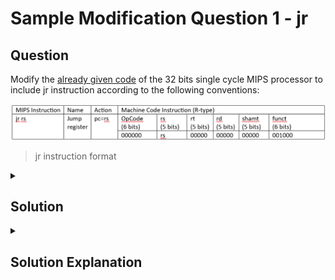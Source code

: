 # Sample Modification Question 1 - jr
## Question
Modify the [already given code](../../Sample%20Codes/SingleCycleV1.v) of the 32 bits single cycle MIPS processor to include jr instruction according to the following conventions:

![jr instruction format](image-1.png)
> jr instruction format

<details>
<summary>
	
## Solution
</summary>

Final Code : [SingleCycleV1.v](SingleCycleV1.v)

Testbench : [testbenchv1.v](testbenchv1.v)

memfile.dat : [memfile.dat](memfile.dat)

</details>

<details>
<summary>
	
## Solution Explanation
</summary>
	
### Instruction
- The Jump Register instruction causes the PC to jump to the contents stored in the first source register `rs`. 
- It is an R-type instruction. 
### Changes in code
The `jr` instruction requires the `pcnext` to be updated as the contents of the register `rs`. Both `pcnext` and `rs` contents are available only in the `datapath`. Hence, the `controller` module has to pass on a new control signal `jr` to instruct `datapath` operations.

**1. top module** <br>
    No changes are to be made since there is no new operation to be done in between `imem` instruction memory, `dmem` data memory and `mips` module.

**2. dmem module**<br>
    No changes since no data updation.

**3. imem module**<br>
    No change.

**4. mips module**<br>
```verilog
module  mips(input clk, reset,
				output [31:0] pc,
				input [31:0] instr,	
				output memwrite,
				output [31:0] aluout, writedata,
				input [31:0] readdata);
	
	wire memtoreg, branch,
	alusrc, regdst, regwrite, jump, jr;
	wire [2:0] alucontrol;
	controller c(instr[31:26], instr[5:0], zero,memtoreg, memwrite, pcsrc,alusrc, regdst, regwrite, jump,jr, alucontrol);
	datapath dp(clk, reset, memtoreg, pcsrc,alusrc, regdst, regwrite, jump,jr,alucontrol,zero, pc, instr,aluout, writedata, readdata);

endmodule
```
New signal `jr` from `controller` module, which is used to control the operations in `datapath`, is added in between them.


**5. controller module**<br>
```verilog
module controller (input [5:0] op, funct,
						input zero,
						output memtoreg, memwrite,
						output pcsrc, alusrc,
						output regdst, regwrite,
						output jump,
						output jr,
						output [2:0] alucontrol);
						
	wire [1:0] aluop;
	wire branch;
	maindec md (op,funct, memtoreg, memwrite, branch,alusrc, regdst, regwrite, jump,jr,aluop);
	aludec ad (op,funct, aluop, alucontrol);
	assign pcsrc = branch & zero;
endmodule
```
`controller` module needs to give a new output control signal `jr`. `maindec` needs `funct` to generate the control signals for jr instruction. 

**6. maindec module**<br>
```verilog
module maindec(input [5:0] op,funct,
				output memtoreg, memwrite,
				output branch, alusrc,
				output regdst, regwrite,
				output jump,
				output jr,
				output [1:0] aluop);
				
	reg [9:0] controls;
	assign {regwrite, regdst, alusrc,branch, memwrite,memtoreg, jump, jr,aluop} = controls;
	always @ (*)
	case(op)
		6'b000000: 	case(funct)
	        		6'b001000:controls <=10'b0000000100; //JR
					default:controls <=10'b1100000010;//Other Rtype
					endcase
		6'b100011: 	controls <=10'b1010010000; //LW
		6'b101011: 	controls <=10'b0010100000; //SW
		6'b000100: 	controls <=10'b0001000001; //BEQ
		6'b001000: 	controls <=10'b1010000000; //ADDI
		6'b001100: 	controls <=10'b1010000000; //ANDI
		6'b001101: 	controls <=10'b1010000000; //ORI
		6'b001110: 	controls <=10'b1010000000; //XORI
		6'b000010: 	controls <=10'b0000001000; //J
		default: 	controls  <=10'bxxxxxxxxx; //???
	endcase
endmodule
```
`maindec` needs new control signal `jr` and also new case using `funct` just for jr instruction.

**7. aludec module**<br>
No changes since no new alu operations are to be performed.

**8. datapath module**<br>
```verilog
module datapath (input clk, reset,
						input memtoreg, pcsrc,
						input alusrc, regdst,
						input regwrite, jump,input jr,
						input [2:0] alucontrol,
						output zero,
						output [31:0] pc,
						input [31:0] instr,
						output [31:0] aluout, writedata,
						input [31:0] readdata);
							
	wire [4:0] writereg;
	wire [31:0] pcnext, pcnextbr, pcplus4, pcbranch, pcnextj;
	wire [31:0] signimm, signimmsh;
	wire [31:0] srca, srcb;
	wire [31:0] result;
	
	// next PC 
	flopr #(32) pcreg(clk, reset, pcnext, pc);
	adder pcadd1 (pc, 32'b100, pcplus4);
	sl2 immsh(signimm, signimmsh);
	adder pcadd2(pcplus4, signimmsh, pcbranch);
	mux2 #(32) pcbrmux(pcplus4, pcbranch, pcsrc,pcnextbr);
	mux2 #(32) pcmux(pcnextbr, {pcplus4[31:28],instr[25:0], 2'b00},jump, pcnextj);
	mux2 #(32) pcmuxjr(pcnextj, srca, jr, pcnext); //for jr instr
	
	// register file 
	regfile rf(clk, regwrite, instr[25:21],instr[20:16], writereg,result, srca, writedata);
	mux2 #(5) wrmux(instr[20:16], instr[15:11],regdst, writereg);
	mux2 #(32) resmux(aluout, readdata,memtoreg, result);
	signext se(instr[15:0], signimm);
	
	// ALU 
	mux2 #(32) srcbmux(writedata, signimm, alusrc,srcb);
	alu alu1(srca, srcb, alucontrol,aluout, zero);
endmodule

```
A new 2x1 mux is added to select between `pcnextjr` and `srca` (read from register file) using `jr` control signal from controller. Result is given to `pcnext`.

**9. regfile module**<br>
No changes since no new conventions for register accessing.

**10. supplementary modules** <br>
No changes.

**11. alu module**<br>
No changes since no alu operation is to be done for jr instruction.


</details>
